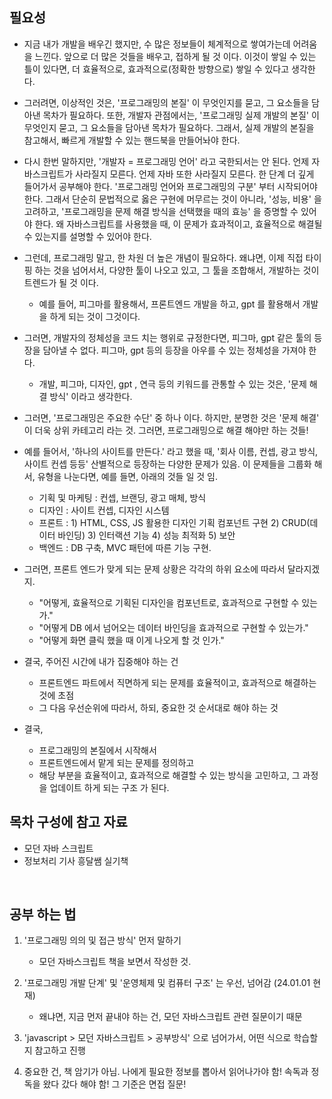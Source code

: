 
## 필요성
- 지금 내가 개발을 배우긴 했지만, 수 많은 정보들이 체계적으로 쌓여가는데 어려움을 느낀다. 앞으로 더 많은 것들을 배우고, 접하게 될 것 이다. 이것이 쌓일 수 있는 틀이 있다면, 더 효율적으로, 효과적으로(정확한 방향으로) 쌓일 수 있다고 생각한다. 
- 그러려면, 이상적인 것은, '프로그래밍의 본질' 이 무엇인지를 묻고, 그 요소들을 담아낸 목차가 필요하다. 또한, 개발자 관점에서는, '프로그래밍 실제 개발의 본질' 이 무엇인지 묻고, 그 요소들을 담아낸 목차가 필요하다. 그래서, 실제 개발의 본질을 참고해서, 빠르게 개발할 수 있는 핸드북을 만들어놔야 한다. 
- 다시 한번 말하지만, '개발자 = 프로그래밍 언어' 라고 국한되서는 안 된다. 언제 자바스크립트가 사라질지 모른다. 언제 자바 또한 사라질지 모른다. 한 단계 더 깊게 들어가서 공부해야 한다. '프로그래밍 언어와 프로그래밍의 구분' 부터 시작되어야 한다. 그래서 단순히 문법적으로 옳은 구현에 머무르는 것이 아니라, '성능, 비용' 을 고려하고, '프로그래밍을 문제 해결 방식을 선택했을 때의 효능' 을 증명할 수 있어야 한다. 왜 자바스크립트를 사용했을 때, 이 문제가 효과적이고, 효율적으로 해결될 수 있는지를 설명할 수 있어야 한다. 

- 그런데, 프로그래밍 말고, 한 차원 더 높은 개념이 필요하다. 왜냐면, 이제 직접 타이핑 하는 것을 넘어서서, 다양한 툴이 나오고 있고, 그 툴을 조합해서, 개발하는 것이 트렌드가 될 것 이다. 
	- 예를 들어, 피그마를 활용해서, 프론트엔드 개발을 하고, gpt 를 활용해서 개발을 하게 되는 것이 그것이다. 

- 그러면, 개발자의 정체성을 코드 치는 행위로 규정한다면, 피그마, gpt 같은 툴의 등장을 담아낼 수 없다. 피그마, gpt 등의 등장을 아우를 수 있는 정체성을 가져야 한다. 
	- 개발, 피그마, 디자인, gpt , 연극 등의 키워드를 관통할 수 있는 것은, '문제 해결 방식' 이라고 생각한다. 

- 그러면, '프로그래밍은 주요한 수단' 중 하나 이다. 하지만, 분명한 것은 '문제 해결' 이 더욱 상위 카테고리 라는 것. 그러면, 프로그래밍으로 해결 해야만 하는 것들! 

- 예를 들어서, '하나의 사이트를 만든다.' 라고 했을 때, '회사 이름, 컨셉, 광고 방식, 사이트 컨셉 등등' 산별적으로 등장하는 다양한 문제가 있음. 이 문제들을 그룹화 해서, 유형을 나눈다면, 예를 들면, 아래의 것들 일 것 임. 
	- 기획 및 마케팅 : 컨셉, 브랜딩, 광고 매체, 방식 
	- 디자인 : 사이트 컨셉, 디자인 시스템 
	- 프론트 : 1) HTML, CSS, JS 활용한 디자인 기획 컴포넌트 구현 2) CRUD(데이터 바인딩) 3) 인터랙션 기능 4) 성능 최적화 5) 보안 
	- 백엔드 : DB 구축, MVC 패턴에 따른 기능 구현. 

- 그러면, 프론트 엔드가 맞게 되는 문제 상황은 각각의 하위 요소에 따라서 달라지겠지. 
	- "어떻게, 효율적으로 기획된 디자인을 컴포넌트로, 효과적으로 구현할 수 있는가." 
	- "어떻게 DB 에서 넘어오는 데이터 바인딩을 효과적으로 구현할 수 있는가."
	- "어떻게 화면 클릭 했을 때 이게 나오게 할 것 인가."


- 결국, 주어진 시간에 내가 집중해야 하는 건 
	- 프론트엔드 파트에서 직면하게 되는 문제를 효율적이고, 효과적으로 해결하는 것에 초점 
	- 그 다음 우선순위에 따라서, 하되, 중요한 것 순서대로 해야 하는 것 


- 결국, 
	- 프로그래밍의 본질에서 시작해서 
	- 프론트엔드에서 맡게 되는 문제를 정의하고 
	- 해당 부분을 효율적이고, 효과적으로 해결할 수 있는 방식을 고민하고, 그 과정을 업데이트 하게 되는 구조 가 된다. 



## 목차 구성에 참고 자료 
- 모던 자바 스크립트 
- 정보처리 기사 흥달쌤 실기책 


<br>

## 공부 하는 법 

1. '프로그래밍 의의 및 접근 방식' 먼저 말하기 
	- 모던 자바스크립트 책을 보면서 작성한 것. 

2. '프로그래밍 개발 단계' 및 '운영체제 및 컴퓨터 구조' 는 우선, 넘어감 (24.01.01 현재)
	- 왜냐면, 지금 먼저 끝내야 하는 건, 모던 자바스크립트 관련 질문이기 때문

3. 'javascript > 모던 자바스크립트 > 공부방식' 으로 넘어가서, 어떤 식으로 학습할지 참고하고 진행 

4. 중요한 건, 책 암기가 아님. 나에게 필요한 정보를 뽑아서 읽어나가야 함! 속독과 정독을 왔다 갔다 해야 함! 그 기준은 면접 질문! 


